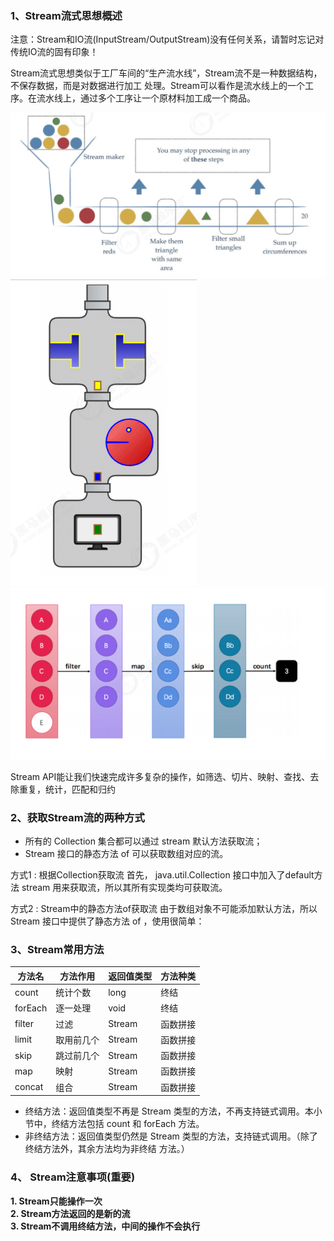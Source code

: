  
### 1、Stream流式思想概述
注意：Stream和IO流(InputStream/OutputStream)没有任何关系，请暂时忘记对传统IO流的固有印象！

Stream流式思想类似于工厂车间的“生产流水线”，Stream流不是一种数据结构，不保存数据，而是对数据进行加工
处理。Stream可以看作是流水线上的一个工序。在流水线上，通过多个工序让一个原材料加工成一个商品。

![](../../static/png/img.png)
![](../../static/png/img_1.png)![](../../static/png/img_2.png)

Stream API能让我们快速完成许多复杂的操作，如筛选、切片、映射、查找、去除重复，统计，匹配和归约
### 2、获取Stream流的两种方式
- 所有的 Collection 集合都可以通过 stream 默认方法获取流；
- Stream 接口的静态方法 of 可以获取数组对应的流。

方式1 : 根据Collection获取流
首先， java.util.Collection 接口中加入了default方法 stream 用来获取流，所以其所有实现类均可获取流。

方式2 : Stream中的静态方法of获取流
由于数组对象不可能添加默认方法，所以 Stream 接口中提供了静态方法 of ，使用很简单：

### 3、Stream常用方法

|  方法名   | 方法作用  | 返回值类型 | 方法种类|
|  ----  | ----  | ----  |  ----  |
| count  | 统计个数 | long  | 终结 |
| forEach  | 逐一处理 | void  | 终结 |
| filter  | 过滤 | Stream  | 函数拼接 |
| limit  | 取用前几个 | Stream  | 函数拼接 |
| skip  | 跳过前几个 | Stream  | 函数拼接 |
| map  | 映射 | Stream  | 函数拼接 |
| concat  | 组合 | Stream  | 函数拼接 |



- 终结方法：返回值类型不再是 Stream 类型的方法，不再支持链式调用。本小节中，终结方法包括 count 和
forEach 方法。
- 非终结方法：返回值类型仍然是 Stream 类型的方法，支持链式调用。（除了终结方法外，其余方法均为非终结
方法。）
### 4、 Stream注意事项(重要)
**1. Stream只能操作一次**\
**2. Stream方法返回的是新的流**\
**3. Stream不调用终结方法，中间的操作不会执行**